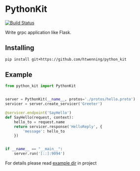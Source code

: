 # PythonKit 

[![Build Status](https://travis-ci.org/htwenning/python_kit.svg?branch=master)](https://travis-ci.org/htwenning/python_kit)

Write grpc application like Flask.



## Installing

```bash
pip install git+https://github.com/htwenning/python_kit
```

## Example

```python
from python_kit import PythonKit


server = PythonKit(__name__, protos='./protos/hello.proto')
servicer = server.create_servicer('Greeter')

@servicer.endpoint('SayHello')
def SayHello(request, context):
    hello_to = request.name
    return servicer.response('HelloReply', {
        'message': hello_to
    })


if __name__ == "__main__":
    server.run('[::]:9094')
```

For details please read [example dir](https://github.com/htwenning/python_kit/tree/master/example) in project
